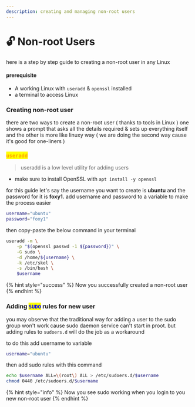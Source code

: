 ```yaml
---
description: creating and managing non-root users
---
```


# 🔓 Non-root Users

here is a step by step guide to creating a non-root user in any Linux

#### prerequisite

* A working Linux with `useradd` & `openssl` installed
* a terminal to access Linux

### Creating non-root user

there are two ways to create a non-root user ( thanks to tools in Linux ) one shows a prompt that asks all the details required & sets up everything itself and the other is more like linuxy way ( we are doing the second way cause it's good for one-liners )&#x20;

### <mark style="color:orange;">`useradd`</mark>

> useradd is a low level utility for adding users

* make sure to install OpenSSL with `apt install -y openssl`

for this guide let's say the username you want to create is **ubuntu** and the password for it is **foxy1.** add username and password to a variable to make the process easier

```bash
username="ubuntu"
password="foxy1"
```

then copy-paste the below command in your terminal

```bash
useradd -m \
    -p "$(openssl passwd -1 ${password})" \
    -G sudo \
    -d /home/${username} \
    -k /etc/skel \
    -s /bin/bash \
    $username
```

{% hint style="success" %}
Now you successfully created a non-root user
{% endhint %}

### Adding <mark style="color:blue;">`SUDO`</mark> rules for new user

you may observe that the traditional way for adding a user to the sudo group won't work cause sudo daemon service can't start in proot. but adding rules to `sudoers.d` will do the job as a workaround

to do this add username to variable

```bash
username="ubuntu"
```

then add sudo rules with this command

```bash
echo $username ALL=\(root\) ALL > /etc/sudoers.d/$username
chmod 0440 /etc/sudoers.d/$username
```

{% hint style="info" %}
Now you see sudo working when you login to you new non-root user
{% endhint %}
